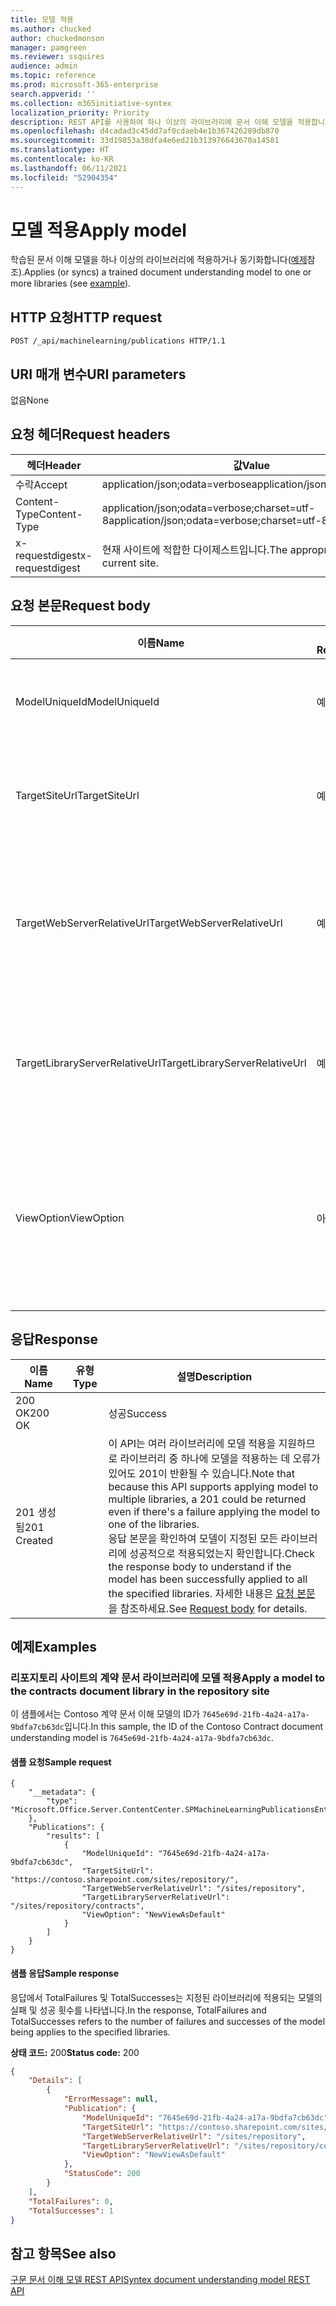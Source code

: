 ```yaml
---
title: 모델 적용
ms.author: chucked
author: chuckedmonson
manager: pamgreen
ms.reviewer: ssquires
audience: admin
ms.topic: reference
ms.prod: microsoft-365-enterprise
search.appverid: ''
ms.collection: m365initiative-syntex
localization_priority: Priority
description: REST API를 사용하여 하나 이상의 라이브러리에 문서 이해 모델을 적용합니다.
ms.openlocfilehash: d4cadad3c45dd7af0cdaeb4e1b367426289db870
ms.sourcegitcommit: 33d19853a38dfa4e6ed21b313976643670a14581
ms.translationtype: HT
ms.contentlocale: ko-KR
ms.lasthandoff: 06/11/2021
ms.locfileid: "52904354"
---
```

# <a name="apply-model"></a><span data-ttu-id="5276b-103">모델 적용</span><span class="sxs-lookup"><span data-stu-id="5276b-103">Apply model</span></span>

<span data-ttu-id="5276b-104">학습된 문서 이해 모델을 하나 이상의 라이브러리에 적용하거나 동기화합니다([예제](rest-applymodel-method.md#examples)참조).</span><span class="sxs-lookup"><span data-stu-id="5276b-104">Applies (or syncs) a trained document understanding model to one or more libraries (see [example](rest-applymodel-method.md#examples)).</span></span>

## <a name="http-request"></a><span data-ttu-id="5276b-105">HTTP 요청</span><span class="sxs-lookup"><span data-stu-id="5276b-105">HTTP request</span></span>

```HTTP
POST /_api/machinelearning/publications HTTP/1.1
```

## <a name="uri-parameters"></a><span data-ttu-id="5276b-106">URI 매개 변수</span><span class="sxs-lookup"><span data-stu-id="5276b-106">URI parameters</span></span>

<span data-ttu-id="5276b-107">없음</span><span class="sxs-lookup"><span data-stu-id="5276b-107">None</span></span>

## <a name="request-headers"></a><span data-ttu-id="5276b-108">요청 헤더</span><span class="sxs-lookup"><span data-stu-id="5276b-108">Request headers</span></span>

| <span data-ttu-id="5276b-109">헤더</span><span class="sxs-lookup"><span data-stu-id="5276b-109">Header</span></span> | <span data-ttu-id="5276b-110">값</span><span class="sxs-lookup"><span data-stu-id="5276b-110">Value</span></span> |
|--------|-------|
|<span data-ttu-id="5276b-111">수락</span><span class="sxs-lookup"><span data-stu-id="5276b-111">Accept</span></span>|<span data-ttu-id="5276b-112">application/json;odata=verbose</span><span class="sxs-lookup"><span data-stu-id="5276b-112">application/json;odata=verbose</span></span>|
|<span data-ttu-id="5276b-113">Content-Type</span><span class="sxs-lookup"><span data-stu-id="5276b-113">Content-Type</span></span>|<span data-ttu-id="5276b-114">application/json;odata=verbose;charset=utf-8</span><span class="sxs-lookup"><span data-stu-id="5276b-114">application/json;odata=verbose;charset=utf-8</span></span>|
|<span data-ttu-id="5276b-115">x-requestdigest</span><span class="sxs-lookup"><span data-stu-id="5276b-115">x-requestdigest</span></span>|<span data-ttu-id="5276b-116">현재 사이트에 적합한 다이제스트입니다.</span><span class="sxs-lookup"><span data-stu-id="5276b-116">The appropriate digest for current site.</span></span>|

## <a name="request-body"></a><span data-ttu-id="5276b-117">요청 본문</span><span class="sxs-lookup"><span data-stu-id="5276b-117">Request body</span></span>

| <span data-ttu-id="5276b-118">이름</span><span class="sxs-lookup"><span data-stu-id="5276b-118">Name</span></span> | <span data-ttu-id="5276b-119">필수</span><span class="sxs-lookup"><span data-stu-id="5276b-119">Required</span></span> | <span data-ttu-id="5276b-120">유형</span><span class="sxs-lookup"><span data-stu-id="5276b-120">Type</span></span> | <span data-ttu-id="5276b-121">설명</span><span class="sxs-lookup"><span data-stu-id="5276b-121">Description</span></span> |
|--------|-------|--------|------------|
|<span data-ttu-id="5276b-122">ModelUniqueId</span><span class="sxs-lookup"><span data-stu-id="5276b-122">ModelUniqueId</span></span>|<span data-ttu-id="5276b-123">예</span><span class="sxs-lookup"><span data-stu-id="5276b-123">yes</span></span>|<span data-ttu-id="5276b-124">문자열</span><span class="sxs-lookup"><span data-stu-id="5276b-124">string</span></span>|<span data-ttu-id="5276b-125">모델 파일의 고유 ID입니다.</span><span class="sxs-lookup"><span data-stu-id="5276b-125">The unique ID of the model file.</span></span>|
<span data-ttu-id="5276b-126">TargetSiteUrl</span><span class="sxs-lookup"><span data-stu-id="5276b-126">TargetSiteUrl</span></span>|<span data-ttu-id="5276b-127">예</span><span class="sxs-lookup"><span data-stu-id="5276b-127">yes</span></span>|<span data-ttu-id="5276b-128">문자열</span><span class="sxs-lookup"><span data-stu-id="5276b-128">string</span></span>|<span data-ttu-id="5276b-129">대상 라이브러리 사이트의 전체 URL입니다.</span><span class="sxs-lookup"><span data-stu-id="5276b-129">The full URL of the target library site.</span></span>|
<span data-ttu-id="5276b-130">TargetWebServerRelativeUrl</span><span class="sxs-lookup"><span data-stu-id="5276b-130">TargetWebServerRelativeUrl</span></span>|<span data-ttu-id="5276b-131">예</span><span class="sxs-lookup"><span data-stu-id="5276b-131">yes</span></span>|<span data-ttu-id="5276b-132">문자열</span><span class="sxs-lookup"><span data-stu-id="5276b-132">string</span></span>|<span data-ttu-id="5276b-133">대상 라이브러리에 대한 웹의 서버 상대 URL입니다.</span><span class="sxs-lookup"><span data-stu-id="5276b-133">The server relative URL of the web for the target library.</span></span>|
<span data-ttu-id="5276b-134">TargetLibraryServerRelativeUrl</span><span class="sxs-lookup"><span data-stu-id="5276b-134">TargetLibraryServerRelativeUrl</span></span>|<span data-ttu-id="5276b-135">예</span><span class="sxs-lookup"><span data-stu-id="5276b-135">yes</span></span>|<span data-ttu-id="5276b-136">문자열</span><span class="sxs-lookup"><span data-stu-id="5276b-136">string</span></span>|<span data-ttu-id="5276b-137">대상 라이브러리의 서버 상대 URL입니다.</span><span class="sxs-lookup"><span data-stu-id="5276b-137">The server relative URL of the target library.</span></span>|
<span data-ttu-id="5276b-138">ViewOption</span><span class="sxs-lookup"><span data-stu-id="5276b-138">ViewOption</span></span>|<span data-ttu-id="5276b-139">아니요</span><span class="sxs-lookup"><span data-stu-id="5276b-139">no</span></span>|<span data-ttu-id="5276b-140">문자열</span><span class="sxs-lookup"><span data-stu-id="5276b-140">string</span></span>|<span data-ttu-id="5276b-141">새 모델 뷰를 라이브러리 기본값으로 설정할지 여부를 지정합니다.</span><span class="sxs-lookup"><span data-stu-id="5276b-141">Specifies whether to set new model view as the library default.</span></span>|

## <a name="response"></a><span data-ttu-id="5276b-142">응답</span><span class="sxs-lookup"><span data-stu-id="5276b-142">Response</span></span>

| <span data-ttu-id="5276b-143">이름</span><span class="sxs-lookup"><span data-stu-id="5276b-143">Name</span></span>   | <span data-ttu-id="5276b-144">유형</span><span class="sxs-lookup"><span data-stu-id="5276b-144">Type</span></span>  | <span data-ttu-id="5276b-145">설명</span><span class="sxs-lookup"><span data-stu-id="5276b-145">Description</span></span>|
|--------|-------|------------|
|<span data-ttu-id="5276b-146">200 OK</span><span class="sxs-lookup"><span data-stu-id="5276b-146">200 OK</span></span>| |<span data-ttu-id="5276b-147">성공</span><span class="sxs-lookup"><span data-stu-id="5276b-147">Success</span></span>|
|<span data-ttu-id="5276b-148">201 생성됨</span><span class="sxs-lookup"><span data-stu-id="5276b-148">201 Created</span></span>| |<span data-ttu-id="5276b-149">이 API는 여러 라이브러리에 모델 적용을 지원하므로 라이브러리 중 하나에 모델을 적용하는 데 오류가 있어도 201이 반환될 수 있습니다.</span><span class="sxs-lookup"><span data-stu-id="5276b-149">Note that because this API supports applying model to multiple libraries, a 201 could be returned even if there's a failure applying the model to one of the libraries.</span></span> <br><span data-ttu-id="5276b-150">응답 본문을 확인하여 모델이 지정된 모든 라이브러리에 성공적으로 적용되었는지 확인합니다.</span><span class="sxs-lookup"><span data-stu-id="5276b-150">Check the response body to understand if the model has been successfully applied to all the specified libraries.</span></span> <span data-ttu-id="5276b-151">자세한 내용은 [요청 본문](rest-applymodel-method.md#request-body)을 참조하세요.</span><span class="sxs-lookup"><span data-stu-id="5276b-151">See [Request body](rest-applymodel-method.md#request-body) for details.</span></span>|

## <a name="examples"></a><span data-ttu-id="5276b-152">예제</span><span class="sxs-lookup"><span data-stu-id="5276b-152">Examples</span></span>

### <a name="apply-a-model-to-the-contracts-document-library-in-the-repository-site"></a><span data-ttu-id="5276b-153">리포지토리 사이트의 계약 문서 라이브러리에 모델 적용</span><span class="sxs-lookup"><span data-stu-id="5276b-153">Apply a model to the contracts document library in the repository site</span></span>

<span data-ttu-id="5276b-154">이 샘플에서는 Contoso 계약 문서 이해 모델의 ID가 `7645e69d-21fb-4a24-a17a-9bdfa7cb63dc`입니다.</span><span class="sxs-lookup"><span data-stu-id="5276b-154">In this sample, the ID of the Contoso Contract document understanding model is `7645e69d-21fb-4a24-a17a-9bdfa7cb63dc`.</span></span>

#### <a name="sample-request"></a><span data-ttu-id="5276b-155">샘플 요청</span><span class="sxs-lookup"><span data-stu-id="5276b-155">Sample request</span></span>

```HTTP
{
    "__metadata": {
        "type": "Microsoft.Office.Server.ContentCenter.SPMachineLearningPublicationsEntityData"
    },
    "Publications": {
        "results": [
            {
                "ModelUniqueId": "7645e69d-21fb-4a24-a17a-9bdfa7cb63dc",
                "TargetSiteUrl": "https://contoso.sharepoint.com/sites/repository/",
                "TargetWebServerRelativeUrl": "/sites/repository",
                "TargetLibraryServerRelativeUrl": "/sites/repository/contracts",
                "ViewOption": "NewViewAsDefault"
            }
        ]
    }
}
```


#### <a name="sample-response"></a><span data-ttu-id="5276b-156">샘플 응답</span><span class="sxs-lookup"><span data-stu-id="5276b-156">Sample response</span></span>

<span data-ttu-id="5276b-157">응답에서 TotalFailures 및 TotalSuccesses는 지정된 라이브러리에 적용되는 모델의 실패 및 성공 횟수를 나타냅니다.</span><span class="sxs-lookup"><span data-stu-id="5276b-157">In the response, TotalFailures and TotalSuccesses refers to the number of failures and successes of the model being applies to the specified libraries.</span></span>

<span data-ttu-id="5276b-158">**상태 코드:** 200</span><span class="sxs-lookup"><span data-stu-id="5276b-158">**Status code:** 200</span></span>

```JSON
{
    "Details": [
        {
            "ErrorMessage": null,
            "Publication": {
                "ModelUniqueId": "7645e69d-21fb-4a24-a17a-9bdfa7cb63dc",
                "TargetSiteUrl": "https://contoso.sharepoint.com/sites/repository/",
                "TargetWebServerRelativeUrl": "/sites/repository",
                "TargetLibraryServerRelativeUrl": "/sites/repository/contracts",
                "ViewOption": "NewViewAsDefault"
            },
            "StatusCode": 200
        }
    ],
    "TotalFailures": 0,
    "TotalSuccesses": 1
}
```

## <a name="see-also"></a><span data-ttu-id="5276b-159">참고 항목</span><span class="sxs-lookup"><span data-stu-id="5276b-159">See also</span></span>

[<span data-ttu-id="5276b-160">구문 문서 이해 모델 REST API</span><span class="sxs-lookup"><span data-stu-id="5276b-160">Syntex document understanding model REST API</span></span>](syntex-model-rest-api.md)
